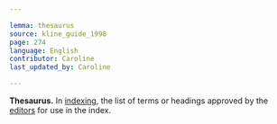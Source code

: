 ```yaml
---

lemma: thesaurus
source: kline_guide_1998
page: 274
language: English
contributor: Caroline
last_updated_by: Caroline

---
```


**Thesaurus.** In [indexing](index.html), the list of terms or headings approved by the [editors](editorScholarly.html) for use in the index.
